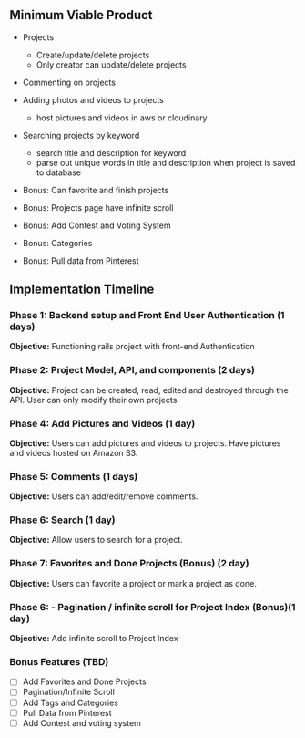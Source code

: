 # <h2> Minimum Viable Product

* Projects
  * Create/update/delete projects
  * Only creator can update/delete projects
* Commenting on projects
* Adding photos and videos to projects
  * host pictures and videos in aws or cloudinary
* Searching projects by keyword
  * search title and description for keyword
  * parse out unique words in title and description when project is saved to database

* Bonus: Can favorite and finish projects
* Bonus: Projects page have infinite scroll
* Bonus: Add Contest and Voting System
* Bonus: Categories
* Bonus: Pull data from Pinterest

## Implementation Timeline

### Phase 1: Backend setup and Front End User Authentication (1 days)

**Objective:** Functioning rails project with front-end Authentication

### Phase 2: Project Model, API, and components (2 days)

**Objective:** Project can be created, read, edited and destroyed through
the API. User can only modify their own projects.

### Phase 4: Add Pictures and Videos (1 day)
**Objective:** Users can add pictures and videos to projects. Have pictures and videos hosted on Amazon S3.

### Phase 5: Comments (1 days)

**Objective:** Users can add/edit/remove comments.

### Phase 6: Search (1 day)

**Objective:** Allow users to search for a project.

### Phase 7: Favorites and Done Projects (Bonus) (2 day)

**Objective:** Users can favorite a project or mark a project as done.


### Phase 6: - Pagination / infinite scroll for Project Index (Bonus)(1 day)

**Objective:** Add infinite scroll to Project Index

### Bonus Features (TBD)
- [ ] Add Favorites and Done Projects
- [ ] Pagination/Infinite Scroll
- [ ] Add Tags and Categories
- [ ] Pull Data from Pinterest
- [ ] Add Contest and voting system
